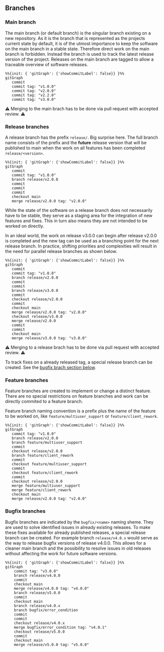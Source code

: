 ## Branches

### Main branch

The main branch (or default branch) is the singular branch existing on a new repository.
As it is the branch that is represented as the projects current state by default, it is of the utmost importance to keep the software on the main branch in a stable state. Therefore direct work on the main branch is forbidden. Instead the branch is used to track the latest release version of the project.
Releases on the main branch are tagged to allow a traceable overview of software releases.

```mermaid
%%{init: { 'gitGraph': {'showCommitLabel': false}} }%%
gitGraph
   commit
   commit tag: "v1.0.0"
   commit tag: "v2.0.0"
   commit tag: "v2.2.0"
   commit tag: "v3.0.0"
```
:warning: Merging to the main brach has to be done via pull request with accepted review. :warning:

### Release branches

A release branch has the prefix `release/`. Big surprise here. The full branch name consists of the prefix and the **future** release version that will be published to main when the work on all features has been completed `release/<version>`.

```mermaid
%%{init: { 'gitGraph': {'showCommitLabel': false}} }%%
gitGraph
   commit
   commit tag: "v1.0.0"
   branch release/v2.0.0
   commit
   commit
   commit
   checkout main
   merge release/v2.0.0 tag: "v2.0.0"

```

While the state of the software on a release branch does not necessarily have to be stable, they serve as a staging area for the integration of new features and fixes. This in turn also means they are not intended to be worked on directly.

In an ideal world, the work on release v3.0.0 can begin after release v2.0.0 is completed and the new tag can be used as a branching point for the next release branch. In practice, shifting priorities and complexities will result in the need for parallel release branches as shown below.

```mermaid
%%{init: { 'gitGraph': {'showCommitLabel': false}} }%%
gitGraph
   commit
   commit tag: "v1.0.0"
   branch release/v2.0.0
   commit
   commit
   branch release/v3.0.0
   commit
   checkout release/v2.0.0
   commit
   checkout main
   merge release/v2.0.0 tag: "v2.0.0"
   checkout release/v3.0.0
   merge release/v2.0.0
   commit
   commit
   checkout main
   merge release/v3.0.0 tag: "v3.0.0"

```

:warning: Merging to a release brach has to be done via pull request with accepted review. :warning:

To track fixes on a already released tag, a special release branch can be created. See the [bugfix brach section below](#bugfix-branches).

### Feature branches

Feature branches are created to implement or change a distinct feature. There are no special restrictions on feature branches and work can be directly commited to a feature branch.

Feature branch naming convention is a prefix plus the name of the feature to be worked on, like `feature/multiuser_support` or `feature/client_rework`.

```mermaid
%%{init: { 'gitGraph': {'showCommitLabel': false}} }%%
gitGraph
   commit tag: "v1.0.0"
   branch release/v2.0.0
   branch feature/multiuser_support
   commit
   checkout release/v2.0.0
   branch feature/client_rework
   commit
   checkout feature/multiuser_support
   commit
   checkout feature/client_rework
   commit
   checkout release/v2.0.0
   merge feature/multiuser_support
   merge feature/client_rework
   checkout main
   merge release/v2.0.0 tag: "v2.0.0"
```


### Bugfix branches

Bugfix branches are indicated by the `bugfix/<name>` naming sheme. They are used to solve identified issues in already existing releases.
To make these fixes available for already published releases, a special release branch can be created. For example branch `release/v4.0.x` would serve as the way to release bugfix versions of release v4.0.0.
This allows for a cleaner main branch and the possibility to resolve issues in old releases without affecting the work for future software versions.

```mermaid
%%{init: { 'gitGraph': {'showCommitLabel': false}} }%%
gitGraph
    commit tag: "v3.0.0"
    branch release/v4.0.0
    commit
    checkout main
    merge release/v4.0.0 tag: "v4.0.0"
    branch release/v5.0.0
    commit
    checkout main
    branch release/v4.0.x
    branch bugfix/error_condition
    commit
    commit
    checkout release/v4.0.x
    merge bugfix/error_condition tag: "v4.0.1"
    checkout release/v5.0.0
    commit
    checkout main
    merge release/v5.0.0 tag: "v5.0.0"
```